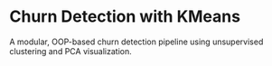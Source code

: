 # Churn Detection with KMeans
A modular, OOP-based churn detection pipeline using unsupervised clustering and PCA visualization.